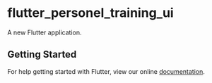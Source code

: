# flutter_personel_training_ui

A new Flutter application.

## Getting Started

For help getting started with Flutter, view our online
[documentation](https://flutter.io/).

